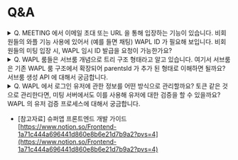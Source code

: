 # Q\&A

<details>

<summary>Q. MEETING 에서 이메일 초대 또는 URL 을 통해 입장하는 기능이 있습니다. 비회원들의 와플 기능 사용에 있어서 (예를 들면 채팅) WAPL ID 가 필요해 보입니다. 비회원들의 미팅 입장 시, WAPL 임시 ID 발급을 요청이 가능한가요?</summary>

***

A. 익명유저 허용되는 방향으로 가고있습니다. 현재까지 나온 방향으로는 비로그인 유저는 초대url 통해서 접근할경우, 사전에 정의해둔 게스트용 계정으로 로그인을 시키고 해당 방에 입장 시키는쪽으로 계획중입니다.

</details>

<details>

<summary>Q. WAPL 룸들은 서브룸 개념으로 트리 구조 형태라고 알고 있습니다. 여기서 서브룸은 기존 WAPL 룸 구조에서 확장되어 parentsId 가 추가 된 형태로 이해하면 될까요? 서브룸 생성 API 에 대해서 궁금합니다.</summary>

***

A. 네 서브룸은 기존룸과 동일하되 parentID로 기존룸의 아이디만 들고있는 개념입니다. 서브룸 관련 계획은 현재도 매주 2\~3회씩 지속적으로 기획회의를 통해 develop중에 있습니다. 현재 사용 케이스는 와플미팅 및 카페의 경우에 대해, 한카페에 모여있는 유저들을 1개의 룸이라고 보고, 해당 룸에서 파생된 서브룸에서 채팅을 한다는 라는식의 케이스가 나왔습니다. 서브룸은 룸리스트에도 보이게 될겁니다.

</details>

<details>

<summary>Q. WAPL 에서 로그인 유저에 관한 정보를 어떤 방식으로 관리할까요? 토큰 같은 것으로 관리한다면, 미팅 서버에서도 이를 사용해 유저에 대한 검증을 할 수 있을까요? WAPL 의 유저 검증 프로세스에 대해서 궁금합니다.</summary>

***

A. 와플쉘에서 미팅을 킬때 postMessage로 로그인 관련 토큰을 기본적으로 넘겨주고 있고. 와플에서 제공하는 토핑앱 개발 가이드를 참고하시어 개발하시면, 와플 보일러플레이트에서 자동으로 로그인을 시켜주게 됩니다. 각 토핑에서는 와플 core를 import하여 personaStore, 혹은 userStore 를 통해 현재 로그인한 유저를 확인할 수 있습니다.

</details>

* \[참고자료] 슈퍼앱 프론트엔드 개발 가이드 \
  [https://www.notion.so/Frontend-1a71c444a696441d860e8b6e21d7b9a2?pvs=4](https://www.notion.so/Frontend-1a71c444a696441d860e8b6e21d7b9a2?pvs=4)
